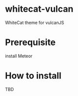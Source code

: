 # whitecat-vulcan

WhiteCat theme for vulcanJS

# Prerequisite
install Meteor

# How to install
TBD
